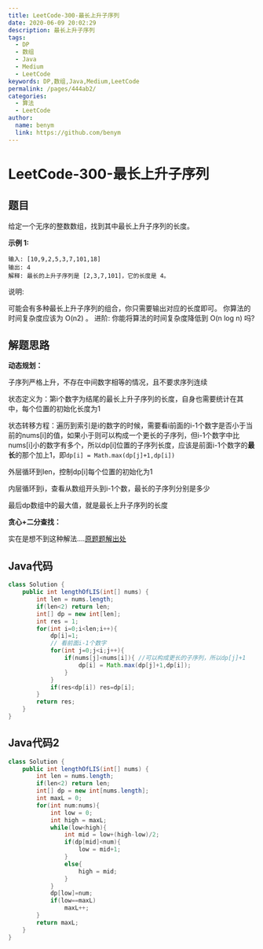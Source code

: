 ```yaml
---
title: LeetCode-300-最长上升子序列
date: 2020-06-09 20:02:29
description: 最长上升子序列
tags: 
  - DP
  - 数组
  - Java
  - Medium
  - LeetCode
keywords: DP,数组,Java,Medium,LeetCode
permalink: /pages/444ab2/
categories: 
  - 算法
  - LeetCode
author: 
  name: benym
  link: https://github.com/benym
---
```


# LeetCode-300-最长上升子序列

## 题目

给定一个无序的整数数组，找到其中最长上升子序列的长度。

 

**示例 1:**

```
输入: [10,9,2,5,3,7,101,18]
输出: 4 
解释: 最长的上升子序列是 [2,3,7,101]，它的长度是 4。
```

说明:

可能会有多种最长上升子序列的组合，你只需要输出对应的长度即可。
你算法的时间复杂度应该为 O(n2) 。
进阶: 你能将算法的时间复杂度降低到 O(n log n) 吗?

## 解题思路

**动态规划：**

子序列严格上升，不存在中间数字相等的情况，且不要求序列连续

状态定义为：第i个数字为结尾的最长上升子序列的长度，自身也需要统计在其中，每个位置的初始化长度为1

状态转移方程：遍历到索引是i的数字的时候，需要看i前面的i-1个数字是否小于当前的nums[i]的值，如果小于则可以构成一个更长的子序列，但i-1个数字中比nums[i]小的数字有多个，所以dp[i]位置的子序列长度，应该是前面i-1个数字的**最长**的那个加上1，即`dp[i] = Math.max(dp[j]+1,dp[i])`

外层循环到len，控制dp[i]每个位置的初始化为1

内层循环到i，查看从数组开头到i-1个数，最长的子序列分别是多少

最后dp数组中的最大值，就是最长上升子序列的长度

**贪心+二分查找：**

实在是想不到这种解法....[原题题解出处](https://leetcode-cn.com/problems/longest-increasing-subsequence/solution/zui-chang-shang-sheng-zi-xu-lie-dong-tai-gui-hua-2/)

## Java代码

```java
class Solution {
    public int lengthOfLIS(int[] nums) {
        int len = nums.length;
        if(len<2) return len;
        int[] dp = new int[len];
        int res = 1;
        for(int i=0;i<len;i++){
            dp[i]=1;
            // 看前面i-1个数字
            for(int j=0;j<i;j++){
                if(nums[j]<nums[i]){ //可以构成更长的子序列，所以dp[j]+1
                    dp[i] = Math.max(dp[j]+1,dp[i]);
                }
            }
            if(res<dp[i]) res=dp[i];
        }
        return res;
    }
}
```

## Java代码2

```java
class Solution {
    public int lengthOfLIS(int[] nums) {
        int len = nums.length;
        if(len<2) return len;
        int[] dp = new int[nums.length];
        int maxL = 0;
        for(int num:nums){
            int low = 0;
            int high = maxL;
            while(low<high){
                int mid = low+(high-low)/2;
                if(dp[mid]<num){
                    low = mid+1;
                }
                else{
                    high = mid;
                }
            }
            dp[low]=num;
            if(low==maxL)
                maxL++;
        }
        return maxL;
    }
}
```



